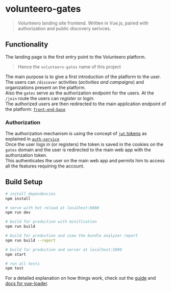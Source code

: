 # volunteero-gates

> Volunteero landing site frontend.
> Written in Vue.js, paired with authorization and public discovery serivces.

## Functionality   
The landing page is the first entry point to the Volunteero platform.   
> Hence the `volunteero-gates` name of this project  
  
The main purpose is to give a first introduction of the platform to the user.   
The users can `/discover` activities (_activities and campaigns_) and organizations present on the platform.  
Also the `gates` serve as the authorization endpoint for the users. At the `/join` route the users can _register_ or _login_.  
The authorized users are then redirected to the main application endpoint of the platform: [`front-end-base`](https://github.com/Volunteero/volunteero-front-end-base)  


### Authorization  
The authorization mechanism is using the concept of [`jwt` tokens](https://jwt.io/) as explained in [`auth-service`](https://github.com/Volunteero/authentication-service)  
Once the user logs in (or registers) the token is saved in the cookies on the `gates` domain and the user is redirected to the main web app with the authorization token.  
This authenticates the user on the main web app and permits him to access all the features requiring the account.  

## Build Setup

``` bash
# install dependencies
npm install

# serve with hot reload at localhost:8080
npm run dev

# build for production with minification
npm run build

# build for production and view the bundle analyzer report
npm run build --report

# build for production and server at localhost:5000
npm start

# run all tests
npm test
```

For a detailed explanation on how things work, check out the [guide](http://vuejs-templates.github.io/webpack/) and [docs for vue-loader](http://vuejs.github.io/vue-loader).
